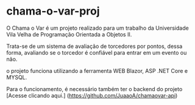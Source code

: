 # chama-o-var-proj

O Chama o Var é um projeto realizado para um trabalho da Universidade Vila Velha de Programação Orientada a Objetos II.


Trata-se de um sistema de avaliação de torcedores por pontos, dessa forma, avaliando se o torcedor é confiável 
para entrar em um evento ou não.

o projeto funciona utilizando a ferramenta WEB Blazor, ASP .NET Core e MYSQL.

Para o funcionamento, é necessário também ter o backend do projeto [Acesse clicando aqui.] (https://github.com/JuaaoA/chamaovar-api)
